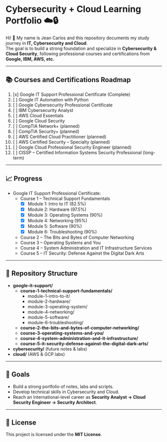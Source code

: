 # Cybersecurity + Cloud Learning Portfolio ☁️🔒

Hi! 👋 My name is Jean Carlos and this repository documents my study journey in **IT, Cybersecurity and Cloud**.  
The goal is to build a strong foundation and specialize in **Cybersecurity & Cloud Security**, following professional courses and certifications from **Google, IBM, AWS, etc.**

---

## 📚 Courses and Certifications Roadmap

1. [x] Google IT Support Professional Certificate (Complete)
2. [ ] Google IT Automation with Python
3. [ ] Google Cybersecurity Professional Certificate
4. [ ] IBM Cybersecurity Analyst
5. [ ] AWS Cloud Essentials
6. [ ] Google Cloud Security
7. [ ] CompTIA Network+ (planned)
8. [ ] CompTIA Security+ (planned)
9. [ ] AWS Certified Cloud Practitioner (planned)
10. [ ] AWS Certified Security – Specialty (planned)
11. [ ] Google Cloud Professional Security Engineer (planned)
12. [ ] CISSP – Certified Information Systems Security Professional (long-term)


---

## 📈 Progress

- Google IT Support Professional Certificate:
  - Course 1 – Technical Support Fundamentals
    - [x] Module 1: Intro to IT (82.5%)
    - [x] Module 2: Hardware (97.5%)
    - [x] Module 3: Operating Systems (90%)
    - [x] Module 4: Networking (95%)
    - [x] Module 5: Software (90%)
    - [x] Module 6: Troubleshooting (90%)
  - Course 2 – The Bits and Bytes of Computer Networking
  - Course 3 – Operating Systems and You
  - Course 4 – System Administration and IT Infrastructure Services
  - Course 5 – IT Security: Defense Against the Digital Dark Arts

---

## 📂 Repository Structure

- **google-it-support/**
  - **course-1-technical-support-fundamentals/**
    - module-1-intro-to-it/
    - module-2-hardware/
    - module-3-operating-system/
    - module-4-networking/
    - module-5-software/
    - module-6-troubleshooting/
  - **course-2-the-bits-and-bytes-of-computer-networking/**
  - **course-3-operating-systems-and-you/**
  - **course-4-system-administration-and-it-infrastructure/**
  - **course-5-it-security-defense-against-the-digital-dark-arts/**
- **cybersecurity/** (future notes & labs)
- **cloud/** (AWS & GCP labs)

---

## 🚀 Goals

- Build a strong portfolio of notes, labs and scripts.
- Develop technical skills in Cybersecurity and Cloud.
- Reach an international-level career as **Security Analyst → Cloud Security Engineer → Security Architect**.

---

## 📜 License

This project is licensed under the **MIT License**.
